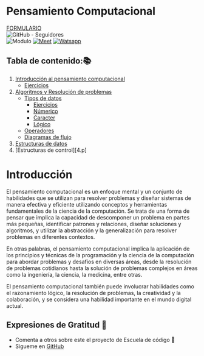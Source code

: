 # Pensamiento Computacional

<!-- _Se puede colocar [Shields](https://shields.io/)_ -->
[FORMULARIO](https://forms.gle/frqHncgBThoXTBYE9)   
![GitHub - Seguidores][a]  
![Modulo][b]
[![Meet][me]][m]
[![Watsapp][wa]][w]
## Tabla de contenido:📚
1. [Introducción al pensamiento computacional][1.p]
    - [Ejercicios][1.e]
1. [Algoritmos y Resolución de problemas][2.p]
    - [Tipos de datos][2.1]
        - [Ejercicios][2.1.e]
        - [Númerico][2.1.nu]
        - [Caracter][2.1.ca]
        - [Lógico][2.1.lo]
    - [Operadores][2.2.p]
    - [Diagramas de flujo][2.3.p]
1. [Estructuras de datos][3.p]
1. [Estructuras de control][4.p]


# Introducción

El pensamiento computacional es un enfoque mental y un conjunto de habilidades que se utilizan para resolver problemas y diseñar sistemas de manera efectiva y eficiente utilizando conceptos y herramientas fundamentales de la ciencia de la computación. Se trata de una forma de pensar que implica la capacidad de descomponer un problema en partes más pequeñas, identificar patrones y relaciones, diseñar soluciones y algoritmos, y utilizar la abstracción y la generalización para resolver problemas en diferentes contextos.

En otras palabras, el pensamiento computacional implica la aplicación de los principios y técnicas de la programación y la ciencia de la computación para abordar problemas y desafíos en diversas áreas, desde la resolución de problemas cotidianos hasta la solución de problemas complejos en áreas como la ingeniería, la ciencia, la medicina, entre otras.

El pensamiento computacional también puede involucrar habilidades como el razonamiento lógico, la resolución de problemas, la creatividad y la colaboración, y se considera una habilidad importante en el mundo digital actual.

## Expresiones de Gratitud 🎁
* Comenta a otros sobre este el proyecto de Escuela de código 📢
* Sigueme en [GitHub](https://github.com/Alfonso6z)

[a]: https://img.shields.io/github/followers/Alfonso6z?style=social
[b]: https://img.shields.io/badge/Alfonso6z-M%C3%B3dulo%201-purple
[me]: https://img.shields.io/badge/Link-meet-green
[wa]: https://img.shields.io/badge/Link-whatsapp-green
[m]: https://meet.google.com/rcj-ratz-fqk
[w]: https://chat.whatsapp.com/D8HWuDSUdD8A9AUQRdIQWt
[1.p]: https://www.canva.com/design/DAGEwf3kVYA/JPuWJLGk3uj0K3VRQ7hWZQ/view?utm_content=DAGEwf3kVYA&utm_campaign=designshare&utm_medium=link&utm_source=editor
[1.e]: 1_introducción_al_pensamiento_computacional/ejercicios
[2.p]: https://www.canva.com/design/DAGExFlJGqs/kyTRylmSBj0OiIM_Gw41HA/view?utm_content=DAGExFlJGqs&utm_campaign=designshare&utm_medium=link&utm_source=editor
[2.1]: 2_algoritmos_y_resolucion_de_problemas/tipos_de_datos/
[2.1.e]: 2_algoritmos_y_resolucion_de_problemas/tipos_de_datos/ejercicios.md
[2.1.nu]: 2_algoritmos_y_resolucion_de_problemas/tipos_de_datos/numerico.md
[2.1.ca]: 2_algoritmos_y_resolucion_de_problemas/tipos_de_datos/caracter.md
[2.1.lo]: 2_algoritmos_y_resolucion_de_problemas/tipos_de_datos/logico.md
[2.2.p]: https://www.canva.com/design/DAGExR95r98/BRDX4W-3RfdEHp1Aj-JlOg/view?utm_content=DAGExR95r98&utm_campaign=designshare&utm_medium=link&utm_source=editor
[2.3.p]: https://www.canva.com/design/DAF7qi2v3WQ/MXFTa7-bNsPGsJGc3ni4EA/view?utm_content=DAF7qi2v3WQ&utm_campaign=designshare&utm_medium=link&utm_source=editor
[3.p]: https://www.canva.com/design/DAGExtxEvLc/zbCYFn4FUSvkHmq_ZJBWZQ/view?utm_content=DAGExtxEvLc&utm_campaign=designshare&utm_medium=link&utm_source=editor
